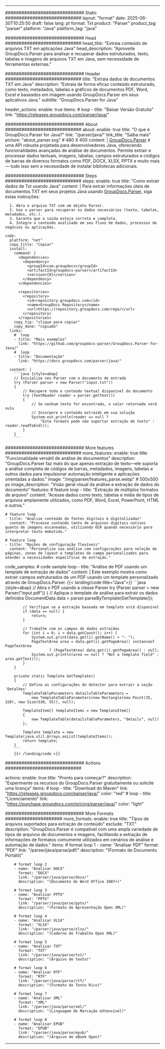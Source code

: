 


---
############################# Static ############################
layout: "format"
date:  2025-06-30T10:25:50
draft: false
lang: pt
format: Txt
product: "Parser"
product_tag: "parser"
platform: "Java"
platform_tag: "java"

############################# Head ############################
head_title: "Extraia conteúdo de arquivos TXT em aplicações Java"
head_description: "Aproveite GroupDocs.Parser para analisar e recuperar dados estruturados, texto, tabelas e imagens de arquivos TXT em Java, sem necessidade de ferramentas externas."

############################# Header ############################
title: "Extraia dados de documentos TXT em Java" 
description: "Extraia de forma eficaz conteúdo estruturado, como texto, metadados, tabelas e gráficos de documentos PDF, Word, Excel e baseados em imagem usando GroupDocs.Parser em seus aplicativos Java."
subtitle: "GroupDocs.Parser for Java" 

header_actions:
  enable: true
  items:
    #  loop
    - title: "Baixar Versão Gratuita"
      link: "https://releases.groupdocs.com/parser/java/"
      
############################# About ############################
about:
    enable: true
    title: "O que é GroupDocs.Parser for Java?"
    link: "/parser/java/"
    link_title: "Saiba mais"
    picture: "about_parser.svg" # 480 X 400
    content: |
       [GroupDocs.Parser](/parser/java/) é uma API robusta projetada para desenvolvedores Java, oferecendo funcionalidades avançadas de análise de documentos. Permite extrair e processar dados textuais, imagens, tabelas, campos estruturados e códigos de barras de diversos formatos como PDF, DOCX, XLSX, PPTX e muito mais — tudo isso sem a necessidade de instalar bibliotecas adicionais.

############################# Steps ############################
steps:
    enable: true
    title: "Como extrair dados de Txt usando Java"
    content: |
      Para extrair informações úteis de documentos TXT em seus projetos Java usando [GroupDocs.Parser](/parser/java/), siga estas instruções:
      
      1. Abra o arquivo TXT com um objeto Parser.
      2. Use o parser para recuperar os dados necessários (texto, tabelas, metadados, etc.).
      3. Garanta que a saída esteja correta e completa.
      4. Integre o conteúdo analisado em seu fluxo de dados, processos de negócios ou aplicações.
   
    code:
      platform: "net"
      copy_title: "Copiar"
      install:
        command: |
          <dependencies>
            <dependency>
              <groupId>com.groupdocs</groupId>
              <artifactId>groupdocs-parser</artifactId>
              <version>{0}</version>
            </dependency>
          </dependencies>

          <repositories>
            <repository>
              <id>repository.groupdocs.com</id>
              <name>GroupDocs Repository</name>
              <url>https://repository.groupdocs.com/repo/</url>
            </repository>
          </repositories>
        copy_tip: "clique para copiar"
        copy_done: "copiado"
      links:
        #  loop
        - title: "Mais exemplos"
          link: "https://github.com/groupdocs-parser/GroupDocs.Parser-for-Java/"
        #  loop
        - title: "Documentação"
          link: "https://docs.groupdocs.com/parser/java/"
          
      content: |
        ```java {style=abap}
        // Inicialize seu Parser com o documento de entrada
        try (Parser parser = new Parser("input.txt"))
        {
            // Recupere todo o conteúdo textual disponível do documento
            try (TextReader reader = parser.getText())
            {
                // Se nenhum texto for encontrado, o valor retornado será nulo
                // Incorpore o conteúdo extraído em sua solução
                System.out.println(reader == null ? 
                    "Este formato pode não suportar extração de texto" : reader.readToEnd());
            }
        }
        ```            

############################# More features ############################
more_features:
  enable: true
  title: "Funcionalidade versátil de análise de documentos"
  description: "GroupDocs.Parser faz mais do que apenas extração de texto—ele suporta a análise completa de códigos de barras, metadados, imagens, tabelas e outros dados para impulsionar automação inteligente e aplicações orientadas a dados."
  image: "/img/parser/features_parse.webp" # 500x500 px
  image_description: "Visão geral visual da análise e extração de dados do documento"
  features:
    # feature loop
    - title: "Extração de múltiplos formatos de arquivo"
      content: "Acesse dados como texto, tabelas e mídia de tipos de arquivos amplamente utilizados, como PDF, Word, Excel, PowerPoint, HTML e outros."

    # feature loop
    - title: "Analise conteúdo de fontes digitais e digitalizadas"
      content: "Processe conteúdo tanto de arquivos digitais nativos quanto de imagens escaneadas, utilizando OCR quando necessário para interpretar texto embutido."

    # feature loop
    - title: "Opções de configuração flexíveis"
      content: "Personalize sua análise com configurações para seleção de páginas, zonas de layout e templates de campo personalizados para atender a necessidades específicas de extração."
      
  code_samples:
    # code sample loop
    - title: "Análise de PDF usando um template de extração de dados"
      content: |
        Este exemplo mostra como extrair campos estruturados de um PDF usando um template personalizado através de GroupDocs.Parser.
        {{< landing/code title="Java">}}
        ```java {style=abap}
        //  Abra o PDF usando a classe Parser
        try (Parser parser = new Parser("input.pdf"))
        {
            // Aplique o template de análise para extrair os dados definidos
            DocumentData data = parser.parseByTemplate(GetTemplate());

            // Verifique se a extração baseada em template está disponível
            if (data == null) {
                return;
            }

            // Trabalhe com os campos de dados extraídos
            for (int i = 0; i < data.getCount(); i++) {
                System.out.print(data.get(i).getName() + ": ");
                PageTextArea area = data.get(i).getPageArea() instanceof PageTextArea
                        ? (PageTextArea) data.get(i).getPageArea() : null;
                System.out.println(area == null ? "Not a template field" : area.getText());
            }
        }

        private static Template GetTemplate()
        {
            // Defina as configurações do detector para extrair a seção 'Detalhes'
            TemplateTableParameters detailsTableParameters = 
                new TemplateTableParameters(new Rectangle(new Point(35, 320), new Size(530, 55)), null);

            TemplateItem[] templateItems = new TemplateItem[]
            {
                new TemplateTable(detailsTableParameters, "details", null)
            };

            Template template = new Template(java.util.Arrays.asList(templateItems));
            return template;
        }
        ```
        {{< /landing/code >}}


############################# Actions ############################

actions:
  enable: true
  title: "Pronto para começar?"
  description: "Experimente os recursos do GroupDocs.Parser gratuitamente ou solicite uma licença"
  items:
    #  loop
    - title: "Download do Maven"
      link: "https://releases.groupdocs.com/parser/java/"
      color: "red"
        #  loop
    - title: "Licenciamento"
      link: "https://purchase.groupdocs.com/pricing/parser/java/"
      color: "light"


############################# More Formats #####################
more_formats:
    enable: true
    title: "Tipos de arquivos suportados para extração de conteúdo"
    exclude: "TXT"
    description: "GroupDocs.Parser é compatível com uma ampla variedade de tipos de arquivos de documentos e imagens, facilitando a extração de informações de formatos comumente utilizados em cenários de análise e automação de dados."
    items: 
        # format loop 1
        - name: "Analisar PDF"
          format: "PDF"
          link: "/parser/java/parse/pdf/"
          description: "(Formato de Documento Portátil)"
          
        # format loop 2
        - name: "Analisar DOCX"
          format: "DOCX"
          link: "/parser/java/parse/docx/"
          description: "(Documento do Word Office 2007+)"
          
        # format loop 3
        - name: "Analisar PPTX"
          format: "PPTX"
          link: "/parser/java/parse/pptx/"
          description: "(Formato de Apresentação Open XML)"
          
        # format loop 4
        - name: "Analisar XLSX"
          format: "XLSX"
          link: "/parser/java/parse/xlsx/"
          description: "(Caderno de Trabalho Open XML)"
          
        # format loop 5
        - name: "Analisar TXT"
          format: "TXT"
          link: "/parser/java/parse/txt/"
          description: "(Arquivo de texto)"
          
        # format loop 6
        - name: "Analisar RTF"
          format: "RTF"
          link: "/parser/java/parse/rtf/"
          description: "(Formato de Texto Rico)"
          
        # format loop 7
        - name: "Analisar XML"
          format: "XML"
          link: "/parser/java/parse/xml/"
          description: "(Linguagem de Marcação eXtensível)"
          
        # format loop 8
        - name: "Analisar EPUB"
          format: "EPUB"
          link: "/parser/java/parse/epub/"
          description: "(Arquivo de eBook Open)"
         
          

---